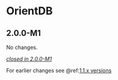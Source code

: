 # OrientDB

## 2.0.0-M1

No changes.

[*closed in 2.0.0-M1*](https://github.com/akka/alpakka/issues?q=is%3Aclosed+milestone%3A2.0.0-M1+label%3Ap%3Aorientdb)

For earlier changes see @ref:[1.1.x versions](../1.1.x/orientdb.md)
